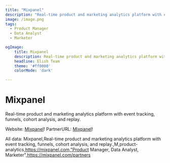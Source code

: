 ```yaml
---
title: "Mixpanel"
description: "Real-time product and marketing analytics platform with event tracking, funnels, cohort analysis, and replay."
image: /image.png
tags:
  - Product Manager
  - Data Analyst
  - Marketer

ogImage:
    title: Mixpanel
    description: Real-time product and marketing analytics platform with event tracking, funnels, cohort analysis, and replay.
    headline: Elish Team
    theme: '#ff0000'
    colorMode: 'dark'

---
```


# Mixpanel

Real-time product and marketing analytics platform with event tracking, funnels, cohort analysis, and replay.

Website: [Mixpanel](https://mixpanel.com)!
PartnerURL: [Mixpanel](https://mixpanel.com/partners)!

All data:
Mixpanel,Real-time product and marketing analytics platform with event tracking, funnels, cohort analysis, and replay.,M,product-analytics,https://mixpanel.com,"Product Manager, Data Analyst, Marketer",https://mixpanel.com/partners